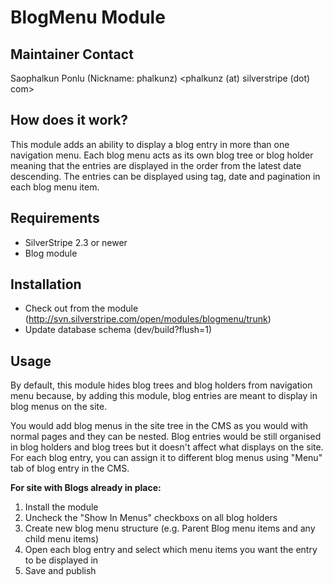 # BlogMenu Module

## Maintainer Contact
Saophalkun Ponlu (Nickname: phalkunz)
<phalkunz (at) silverstripe (dot) com>

## How does it work?

This module adds an ability to display a blog entry in more than one navigation menu. Each blog menu acts as its own blog tree or blog holder meaning that the entries are displayed in the order from the latest date descending. The entries can be displayed using tag, date and pagination in each blog menu item. 

## Requirements

 * SilverStripe 2.3 or newer
 * Blog module 

## Installation

 * Check out from the module (http://svn.silverstripe.com/open/modules/blogmenu/trunk)
 * Update database schema (dev/build?flush=1)

## Usage

By default, this module hides blog trees and blog holders from navigation menu because, by adding this module, blog entries are meant to display in blog menus on the site. 

You would add blog menus in the site tree in the CMS as you would with normal pages and they can be nested. Blog entries would be still organised in blog holders and blog trees but it doesn't affect what displays on the site. For each blog entry, you can assign it to different blog menus using "Menu" tab of blog entry in the CMS.   

**For site with Blogs already in place:**

1. Install the module
2. Uncheck the "Show In Menus" checkboxs on all blog holders
3. Create new blog menu structure (e.g. Parent Blog menu items and any child menu items)
4. Open each blog entry and select which menu items you want the entry to be displayed in
5. Save and publish